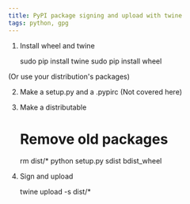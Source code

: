 ```yaml
---
title: PyPI package signing and upload with twine
tags: python, gpg
---
```


1) Install wheel and twine

    sudo pip install twine
    sudo pip install wheel

(Or use your distribution's packages)

2) Make a setup.py and a .pypirc (Not covered here)

3) Make a distributable

    # Remove old packages
    rm dist/*
    python setup.py sdist bdist_wheel

4) Sign and upload

    twine upload -s dist/*
